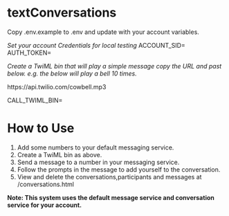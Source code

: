 # textConversations
Copy .env.example to .env and update with your account variables.

*Set your account Credentials for local testing*
ACCOUNT_SID=
AUTH_TOKEN=

*Create a TwiML bin that will play a simple message copy the URL and past below. e.g. the below will play a bell 10 times.*
<?xml version="1.0" encoding="UTF-8"?>
<Response>
    <Play loop="10">https://api.twilio.com/cowbell.mp3</Play>
</Response>

CALL_TWIML_BIN=

# How to Use
1. Add some numbers to your default messaging service.
1. Create a TwiML bin as above.
1. Send a message to a number in your messaging service.
1. Follow the prompts in the message to add yourself to the conversation.
1. View and delete the conversations,participants and messages at <deploymentURL>/conversations.html

**Note: This system uses the default message service and conversation service for your account.**